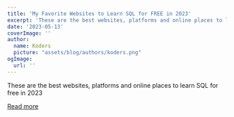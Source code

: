 ```yaml
---
title: 'My Favorite Websites to Learn SQL for FREE in 2023'
excerpt: 'These are the best websites, platforms and online places to learn SQL for free in 2023'
date: '2023-05-13'
coverImage: ''
author:
  name: Koders
  picture: "assets/blog/authors/koders.png"
ogImage:
  url: ''
---
```


These are the best websites, platforms and online places to learn SQL for free in 2023

[Read more](https://dev.to/javinpaul/my-favorite-websites-to-learn-sql-for-free-in-2023-1g6d)
